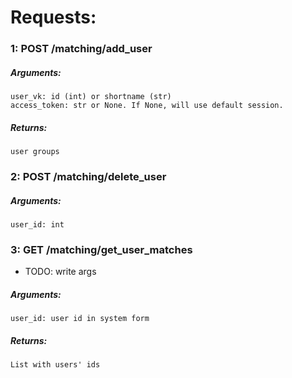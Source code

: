 # Requests:
### 1: POST /matching/add_user
##### Arguments:
    user_vk: id (int) or shortname (str)
    access_token: str or None. If None, will use default session.
##### Returns:
    user groups
### 2: POST /matching/delete_user
##### Arguments:
    user_id: int

### 3: GET /matching/get_user_matches
* TODO: write args
##### Arguments:
    user_id: user id in system form
##### Returns: 
    List with users' ids